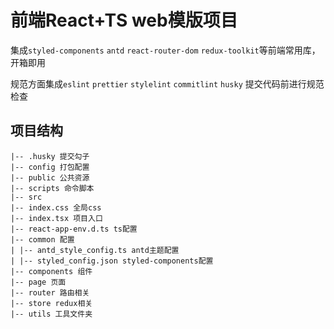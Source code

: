 # 前端React+TS web模版项目

集成`styled-components` `antd` `react-router-dom` `redux-toolkit`等前端常用库，开箱即用

规范方面集成`eslint` `prettier` `stylelint` `commitlint` `husky` 提交代码前进行规范检查

## 项目结构

```
|-- .husky 提交勾子
|-- config 打包配置
|-- public 公共资源
|-- scripts 命令脚本
|-- src
|-- index.css 全局css
|-- index.tsx 项目入口
|-- react-app-env.d.ts ts配置
|-- common 配置
| |-- antd_style_config.ts antd主题配置
| |-- styled_config.json styled-components配置
|-- components 组件
|-- page 页面
|-- router 路由相关
|-- store redux相关
|-- utils 工具文件夹

```
